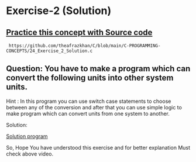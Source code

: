 # Exercise-2 (Solution)
 ## [Practice this concept with Source code ](https://github.com/theafrazkhan/C/blob/main/C-PROGRAMMING-CONCEPTS/24_Exercise_2_Solution.c)

```
 https://github.com/theafrazkhan/C/blob/main/C-PROGRAMMING-CONCEPTS/24_Exercise_2_Solution.c
```
## Question: You have to make a program which can convert the following units into other system units.



 

Hint : In this program you can use switch case statements to choose between any of the conversion and after that you can use simple logic to make program which can convert units from one system to another.

 

 

Solution: 

[Solution program](github.com/theafrazkhan)

So, Hope You have understood this exercise and for better explanation Must check above video.
